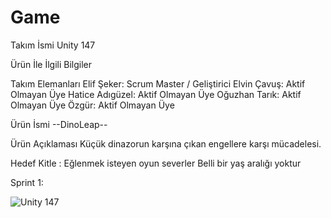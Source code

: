 # Game
Takım İsmi
Unity 147

Ürün İle İlgili Bilgiler

Takım Elemanları
Elif Şeker: Scrum Master / Geliştirici
Elvin Çavuş: Aktif Olmayan Üye
Hatice Adıgüzel: Aktif Olmayan Üye
Oğuzhan Tarık: Aktif Olmayan Üye
Özgür: Aktif Olmayan Üye

Ürün İsmi
--DinoLeap--

Ürün Açıklaması
Küçük dinazorun karşına çıkan engellere karşı mücadelesi.

Hedef Kitle
:
Eğlenmek isteyen  oyun severler
Belli bir yaş aralığı yoktur

Sprint 1:


![Unity 147](https://github.com/ElifSeker1/Game/assets/115024169/50590dfd-f347-4ba4-99b3-89f072a611e2)
